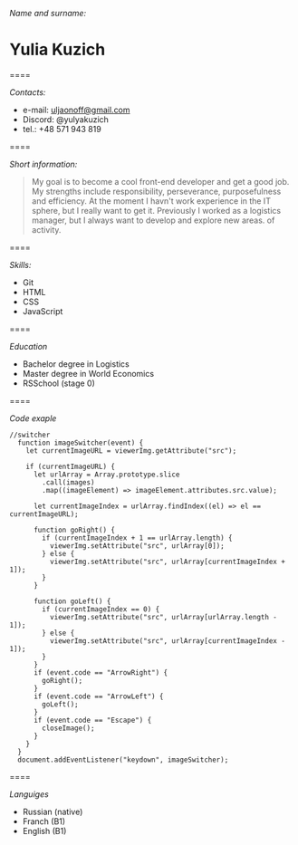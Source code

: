 _Name and surname:_

# Yulia Kuzich

====

_Contacts:_

* e-mail: uljaonoff@gmail.com
* Discord: @yulyakuzich
* tel.: +48 571 943 819

====

_Short information:_
> My goal is to become a cool front-end developer and get a good job. My strengths include responsibility, perseverance, purposefulness and efficiency. At the moment I havn't work experience in the IT sphere, but I really want to get it. Previously I worked as a logistics manager, but I always want to develop and explore new areas. of activity.

====

_Skills:_
* Git
* HTML
* CSS
* JavaScript 

====

  _Education_
* Bachelor degree in Logistics
* Master degree in World Economics
* RSSchool (stage 0)

====

_Code exaple_
```
//switcher
  function imageSwitcher(event) {
    let currentImageURL = viewerImg.getAttribute("src");
  
    if (currentImageURL) {
      let urlArray = Array.prototype.slice
        .call(images)
        .map((imageElement) => imageElement.attributes.src.value);
  
      let currentImageIndex = urlArray.findIndex((el) => el == currentImageURL);
  
      function goRight() {
        if (currentImageIndex + 1 == urlArray.length) {
          viewerImg.setAttribute("src", urlArray[0]);
        } else {
          viewerImg.setAttribute("src", urlArray[currentImageIndex + 1]);
        }
      }
  
      function goLeft() {
        if (currentImageIndex == 0) {
          viewerImg.setAttribute("src", urlArray[urlArray.length - 1]);
        } else {
          viewerImg.setAttribute("src", urlArray[currentImageIndex - 1]);
        }
      }
      if (event.code == "ArrowRight") {
        goRight();
      }
      if (event.code == "ArrowLeft") {
        goLeft();
      }
      if (event.code == "Escape") {
        closeImage();
      }
    }
  }
  document.addEventListener("keydown", imageSwitcher);
  ```

====

_Languiges_

* Russian (native)
* Franch (B1)
* English (B1)
